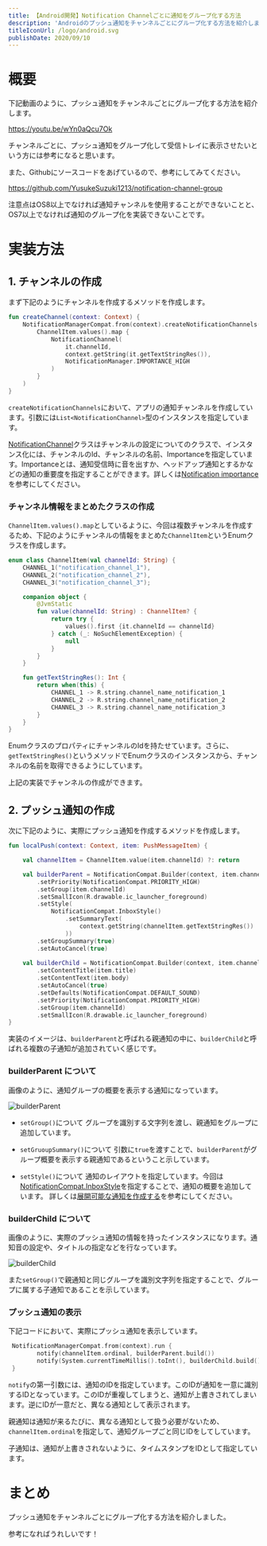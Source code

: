 ```yaml
---
title: 【Android開発】Notification Channelごとに通知をグループ化する方法
description: 'Androidのプッシュ通知をチャンネルごとにグループ化する方法を紹介します。'
titleIconUrl: /logo/android.svg
publishDate: 2020/09/10
---
```


# 概要
下記動画のように、プッシュ通知をチャンネルごとにグループ化する方法を紹介します。

https://youtu.be/wYn0aQcu7Ok

チャンネルごとに、プッシュ通知をグループ化して受信トレイに表示させたいという方には参考になると思います。

また、Githubにソースコードをあげているので、参考にしてみてください。

https://github.com/YusukeSuzuki1213/notification-channel-group

注意点はOS8以上でなければ通知チャンネルを使用することができないことと、OS7以上でなければ通知のグループ化を実装できないことです。

# 実装方法
## 1. チャンネルの作成
まず下記のようにチャンネルを作成するメソッドを作成します。
```kotlin
fun createChannel(context: Context) {
    NotificationManagerCompat.from(context).createNotificationChannels(
        ChannelItem.values().map {
            NotificationChannel(
                it.channelId,
                context.getString(it.getTextStringRes()),
                NotificationManager.IMPORTANCE_HIGH
            )
        }
    )
}
```
`createNotificationChannels`において、アプリの通知チャンネルを作成しています。引数には`List<NotificationChannel>`型のインスタンスを指定しています。

[NotificationChannel](https://developer.android.com/reference/android/app/NotificationChannel)クラスはチャンネルの設定についてのクラスで、インスタンス化には、チャンネルのId、チャンネルの名前、Importanceを指定しています。Importanceとは、通知受信時に音を出すか、ヘッドアップ通知とするかなどの通知の重要度を指定することができます。詳しくは[Notification importance](https://developer.android.com/guide/topics/ui/notifiers/notifications#importance)を参考にしてください。

### チャンネル情報をまとめたクラスの作成
`ChannelItem.values().map`としているように、今回は複数チャンネルを作成するため、下記のようにチャンネルの情報をまとめた`ChannelItem`というEnumクラスを作成します。


```kotlin
enum class ChannelItem(val channelId: String) {
    CHANNEL_1("notification_channel_1"),
    CHANNEL_2("notification_channel_2"),
    CHANNEL_3("notification_channel_3");

    companion object {
        @JvmStatic
        fun value(channelId: String) : ChannelItem? {
            return try {
                values().first {it.channelId == channelId}
            } catch (_: NoSuchElementException) {
                null
            }
        }
    }

    fun getTextStringRes(): Int {
        return when(this) {
            CHANNEL_1 -> R.string.channel_name_notification_1
            CHANNEL_2 -> R.string.channel_name_notification_2
            CHANNEL_3 -> R.string.channel_name_notification_3
        }
    }
}
```

EnumクラスのプロパティにチャンネルのIdを持たせています。さらに、`getTextStringRes()`というメソッドでEnumクラスのインスタンスから、チャンネルの名前を取得できるようにしています。

上記の実装でチャンネルの作成ができます。

## 2. プッシュ通知の作成
次に下記のように、実際にプッシュ通知を作成するメソッドを作成します。

```kotlin
fun localPush(context: Context, item: PushMessageItem) {

    val channelItem = ChannelItem.value(item.channelId) ?: return

    val builderParent = NotificationCompat.Builder(context, item.channelId)
        .setPriority(NotificationCompat.PRIORITY_HIGH)
        .setGroup(item.channelId)
        .setSmallIcon(R.drawable.ic_launcher_foreground)
        .setStyle(
            NotificationCompat.InboxStyle()
                .setSummaryText(
                    context.getString(channelItem.getTextStringRes())
                ))
        .setGroupSummary(true)
        .setAutoCancel(true)
    
    val builderChild = NotificationCompat.Builder(context, item.channelId)
        .setContentTitle(item.title)
        .setContentText(item.body)
        .setAutoCancel(true)
        .setDefaults(NotificationCompat.DEFAULT_SOUND)
        .setPriority(NotificationCompat.PRIORITY_HIGH)
        .setGroup(item.channelId)
        .setSmallIcon(R.drawable.ic_launcher_foreground)        
}
```
実装のイメージは、`builderParent`と呼ばれる親通知の中に、`builderChild`と呼ばれる複数の子通知が追加されていく感じです。

### builderParent について
画像のように、通知グループの概要を表示する通知になっています。

![builderParent](/post/20200910_android_notification_channel/1.png)


- `setGroup()`について
グループを識別する文字列を渡し、親通知をグループに追加しています。


- `setGruoupSummary()`について
引数に`true`を渡すことで、`builderParent`がグループ概要を表示する親通知であるということ示しています。


- `setStyle()`について
通知のレイアウトを指定しています。今回は[NotificationCompat.InboxStyle](https://developer.android.com/reference/androidx/core/app/NotificationCompat.InboxStyle)を指定することで、通知の概要を追加しています。
詳しくは[展開可能な通知を作成する](https://developer.android.com/training/notify-user/expanded#inbox-style)を参考にしてください。

### builderChild について
画像のように、実際のプッシュ通知の情報を持ったインスタンスになります。通知音の設定や、タイトルの指定などを行なっています。

![builderChild](/post/20200910_android_notification_channel/2.png)


また`setGroup()`で親通知と同じグループを識別文字列を指定することで、グループに属する子通知であることを示しています。

### プッシュ通知の表示
下記コードにおいて、実際にプッシュ通知を表示しています。
```kotlin
 NotificationManagerCompat.from(context).run {
        notify(channelItem.ordinal, builderParent.build())
        notify(System.currentTimeMillis().toInt(), builderChild.build())
 }
```
`notify`の第一引数には、通知のIDを指定しています。このIDが通知を一意に識別するIDとなっています。このIDが重複してしまうと、通知が上書きされてしまいます。逆にIDが一意だと、異なる通知として表示されます。

親通知は通知が来るたびに、異なる通知として扱う必要がないため、`channelItem.ordinal`を指定して、通知グループごと同じIDをしてしています。

子通知は、通知が上書きされないように、タイムスタンプをIDとして指定しています。

# まとめ
プッシュ通知をチャンネルごとにグループ化する方法を紹介しました。

参考になればうれしいです！
